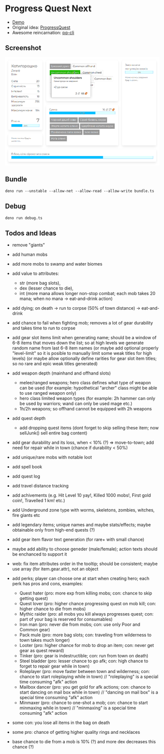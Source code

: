 # Progress Quest Next

- [Demo](https://greenya.github.io/pqnext/)
- Original idea: [ProgressQuest](http://progressquest.com/)
- Awesome reincarnation: [pq-cli](https://github.com/rr-/pq-cli)

## Screenshot

![Screenshot](screenshot.png)

## Bundle

```
deno run --unstable --allow-net --allow-read --allow-write bundle.ts
```

## Debug

```
deno run debug.ts
```

## Todos and Ideas

- remove "giants"
- add human mobs
- add more mobs to swamp and water biomes

- add value to attributes:
    + str (more bag slots),
    - dex (lesser chance to die),
    - int (more mana allows longer non-stop combat; each mob takes 20 mana; when no mana -> eat-and-drink action)
- add dying; on death -> run to corpse (50% of town distance) -> eat-and-drink
- add chance to fail when fighting mob; removes a lot of gear durability and takes time to run to corpse

- add gear slot items limit when generating name; should be a window of 6-8 items that moves down the list; so at high levels we generate random name from last 6-8 item names (or maybe add optional properly "level-limit" so it is posible to manually limit some weak titles for high levels) (or maybe allow optionally define rarities for gear slot item titles; so no rare and epic weak titles generated)

- add weapon depth (mainhand and offhand slots)
    - melee/ranged weapons; hero class defines what type of weapon can be used (for example: hypothetical "archer" class might be able to use ranged weapon only)
    - hero class limited weapon types (for example: 2h hammer can only be used by warriors; wand can only be used mage etc.)
    - 1h/2h weapons; so offhand cannot be equipped with 2h weapons

- add quest depth
    - add dropping quest items (dont forget to skip selling these item; now sellJunk() sell entire bag content)

- add gear durability and its loss, when < 10% (?) => move-to-town; add need for repair while in town (chance if durability < 50%)
- add unique/rare mobs with notable loot
- add spell book
- add quest log
- add travel distance tracking
- add achivements (e.g. Hit Level 10 yay!, Killed 1000 mobs!, First gold coin!, Travelled 1 km! etc.)
- add Underground zone type with worms, skeletons, zombies, witches, fire giants etc
- add legendary items; unique names and maybe stats/effects; maybe obtainable only from high-end quests (?)
- add gear item flavor text generation (for rare+ with small chance)
- maybe add ability to choose geneder (male/female); action texts should be enchanced to support it

- web: fix item attributes order in the tooltip; should be consistent; maybe use array (for item.gear.attr), not an object

- add perks; player can choose one at start when creating hero; each perk has pros and cons, examples:
    - Quest hater (pro: more exp from killing mobs; con: chance to skip getting quest)
    - Quest lover (pro: higher chance progressing quest on mob kill; con: higher chance to die from mobs)
    - Mythic raider (pro: all mobs you kill always progresses quest; con: part of your bag is reserved for consumables)
    - Iron man (pro: never die from mobs; con: use only Poor and Common gear)
    - Pack mule (pro: more bag slots; con: traveling from wilderness to town takes much longer)
    - Looter (pro: higher chance for mob to drop an item; con: never get gear as quest reward)
    - Tinker (pro: gear is indestructible; con: run from town on death)
    - Steel bladder (pro: lesser chance to go afk; con: high chance to forget to repair gear while in town)
    - Roleplayer (pro: move faster between town and wilderness; con: chance to start roleplaying while in town) // "roleplaying" is a special time consuming "afk" action
    - Mailbox dancer (pro: you get gold for afk actions; con: chance to start dancing on mail box while in town) // "dancing on mail box" is a special time consuming "afk" action
    - Minmaxer (pro: chance to one-shot a mob; con: chance to start minmaxing while in town) // "minmaxing" is a special time consuming "afk" action

- some con: you lose all items in the bag on death
- some pro: chance of getting higher quality rings and necklaces

- base chance to die from a mob is 10% (?) and more dex decreases this chance (?)
